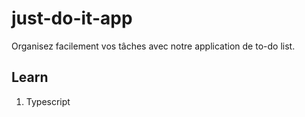 # just-do-it-app
Organisez facilement vos tâches avec notre application de to-do list. 


## Learn

1. Typescript
